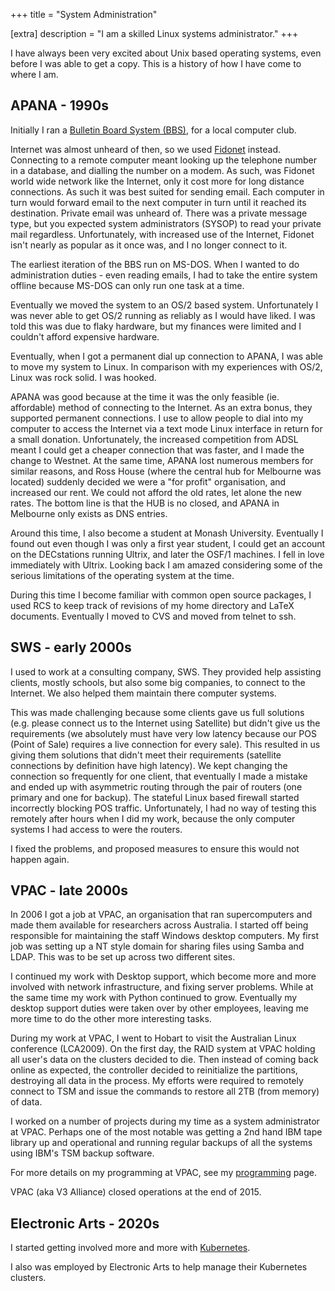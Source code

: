 +++
title = "System Administration"

[extra]
description = "I am a skilled Linux systems administrator."
+++

I have always been very excited about Unix based operating systems, even before
I was able to get a copy. This is a history of how I have come to where I am.

## APANA - 1990s

Initially I ran a [Bulletin Board System
(BBS)](https://en.wikipedia.org/wiki/BBS), for a local computer club.

Internet was almost unheard of then, so we used
[Fidonet](https://en.wikipedia.org/wiki/Fidonet) instead. Connecting to a remote
computer meant looking up the telephone number in a database, and dialling the
number on a modem. As such, was Fidonet world wide network like the Internet,
only it cost more for long distance connections. As such it was best suited for
sending email. Each computer in turn would forward email to the next computer
in turn until it reached its destination. Private email was unheard of. There
was a private message type, but you expected system administrators (SYSOP) to
read your private mail regardless. Unfortunately, with increased use of the
Internet, Fidonet isn't nearly as popular as it once was, and I no longer
connect to it.

The earliest iteration of the BBS run on MS-DOS. When I wanted to do
administration duties - even reading emails, I had to take the entire system
offline because MS-DOS can only run one task at a time.

Eventually we moved the system to an OS/2 based system. Unfortunately I was
never able to get OS/2 running as reliably as I would have liked. I was told
this was due to flaky hardware, but my finances were limited and I couldn't
afford expensive hardware.

Eventually, when I got a permanent dial up connection to APANA, I was able
to move my system to Linux. In comparison with my experiences with OS/2, Linux
was rock solid. I was hooked.

APANA was good because at the time it was the only feasible (ie. affordable)
method of connecting to the Internet. As an extra bonus, they supported
permanent connections. I use to allow people to dial into my computer to access
the Internet via a text mode Linux interface in return for a small donation.
Unfortunately, the increased competition from ADSL meant I could get a cheaper
connection that was faster, and I made the change to Westnet. At the same time,
APANA lost numerous members for similar reasons, and Ross House (where the
central hub for Melbourne was located) suddenly decided we were a "for profit"
organisation, and increased our rent. We could not afford the old rates, let
alone the new rates. The bottom line is that the HUB is no closed, and APANA in
Melbourne only exists as DNS entries.

Around this time, I also become a student at Monash University. Eventually I
found out even though I was only a first year student, I could get an account
on the DECstations running Ultrix, and later the OSF/1 machines. I fell
in love immediately with Ultrix. Looking back I am amazed considering some of
the serious limitations of the operating system at the time.

During this time I become familiar with common open source packages, I used
RCS to keep track of revisions of my home directory and LaTeX documents.
Eventually I moved to CVS and moved from telnet to ssh.

## SWS - early 2000s

I used to work at a consulting company, SWS. They provided help assisting
clients, mostly schools, but also some big companies, to connect to the
Internet. We also helped them maintain there computer systems.

This was made challenging because some clients gave us full solutions (e.g.
please connect us to the Internet using Satellite) but didn't give us the
requirements (we absolutely must have very low latency because our POS (Point
of Sale) requires a live connection for every sale). This resulted in us
giving them solutions that didn't meet their requirements (satellite
connections by definition have high latency). We kept changing the connection
so frequently for one client, that eventually I made a mistake and ended up
with asymmetric routing through the pair of routers (one primary and one for
backup). The stateful Linux based firewall started incorrectly blocking POS
traffic. Unfortunately, I had no way of testing this remotely after hours when
I did my work, because the only computer systems I had access to were the
routers.

I fixed the problems, and proposed measures to ensure this would not happen
again.

## VPAC - late 2000s

In 2006 I got a job at VPAC, an organisation that ran supercomputers and made
them available for researchers across Australia. I started off being
responsible for maintaining the staff Windows desktop computers. My first job
was setting up a NT style domain for sharing files using Samba and LDAP. This
was to be set up across two different sites.

I continued my work with Desktop support, which become more and more involved
with network infrastructure, and fixing server problems. While at the same time
my work with Python continued to grow. Eventually my desktop support duties
were taken over by other employees, leaving me more time to do the other
more interesting tasks.

During my work at VPAC, I went to Hobart to visit the Australian Linux
conference (LCA2009). On the first day, the RAID system at VPAC holding all
user's data on the clusters decided to die. Then instead of coming back online
as expected, the controller decided to reinitialize the partitions, destroying
all data in the process. My efforts were required to remotely connect to TSM
and issue the commands to restore all 2TB (from memory) of data.

I worked on a number of projects during my time as a system administrator at
VPAC. Perhaps one of the most notable was getting a 2nd hand IBM tape library
up and operational and running regular backups of all the systems using IBM's
TSM backup software.

For more details on my programming at VPAC, see my
[programming](@/skills/programming.md) page.

VPAC (aka V3 Alliance) closed operations at the end of 2015.

## Electronic Arts - 2020s

I started getting involved more and more with [Kubernetes](@/posts/2022-11-15-kubernetes.md).

I also was employed by Electronic Arts to help manage their Kubernetes
clusters.

